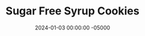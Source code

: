---
layout: post
title: "Sugar Free Syrup Cookies"
date:   2024-01-03 00:00:00 -05000
categories: 
- Recipes
- Healthier Dessert
permalink: /recipes/syrup-cookies
image: /assets/Food/Healthier Dessert/SF Syrup/sf-syrup-cover.jpg
ing: sfsyrup-ing
facts: sfsyrup-facts
Prep: 10
Rest: 30
Cook: 8
Source1: 
Source2: 
Description: These cookies are similar to my granulated monk fruit cookies, as they're customizable and sugar free. Instead of a granular sweetener though, these use a liquid zero calorie sweetener, so that way you can make them with whatever sweet device you have on hand. Feel free to mix up the flours (whole wheat, almond oat flour, etc.) or the mix-ins (chocolate chips, chopped nuts, raisins, etc.)
Instructions: 
- In a bowl, mix together the base ingredients - sugar free syrup (or any other liquid sweetener), unsweetened applesauce, vanilla extract, baking soda, and salt<br><br>

- Here are some example flavors that you can make<br>
- <b>Chocolate Chip</b> - whole wheat flour (1 cup, 124 g), and chopped sugar free chocolate (1/4 cup, 45 g)<br>
- <b>Oatmeal Raisin</b> - cinnamon (1/2 tsp), oat flour (1.33 cup, 120 g), and raisins (1/4 cup, 40 g)<br>
- <b>Peanut Chocolate</b> - PB2 (1 cup, 100 g, omit the salt if using PB2), and chopped sugar free chocolate (1/4 cup, 45 g)<br>
- <b>Almond</b> - almond extract (1/2 tsp, 2.5 g), and almond flour (1 cup, 112 g)<br>
- <b>Coconut</b> - blended unsweetened coconut flakes (1 cup, 100 g), and a drizzle of melted chocolate on the baked cookies at the end<br><br>

- Choose your flavor. Here, the flour is a mix of PB2 and oat flour, with some dark chocolate chips folded in. Let the dough chill in the fridge for at least 30 minutes to an hour to harden<br><br>
- <center><img src="/assets/Food/Healthier Dessert/SF Syrup/sf-syrup-2.jpg" alt="" class="instruction-image"></center><br>

- Line a cookie sheet with parchment and preheat your oven to 350F. Scoop dough onto the sheet, and flatten into a cookie (they won't flatten or spread as they bake)<br><br>
- <center><img src="/assets/Food/Healthier Dessert/SF Syrup/sf-syrup-3.jpg" alt="" class="instruction-image"></center><br>

- Bake in your preheat oven for about 8 minutes.  Let the cookies cool on the pan for 5 minutes, then transfer to a cooling rack
---